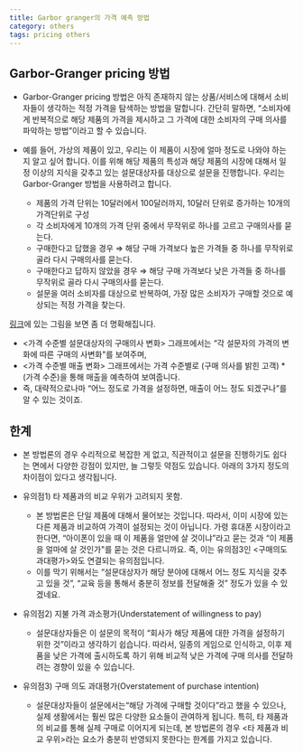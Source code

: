 ```yaml
---
title: Garbor granger의 가격 예측 방법
category: others
tags: pricing others
---
```


## Garbor-Granger pricing 방법

- Garbor-Granger pricing 방법은 아직 존재하지 않는 상품/서비스에 대해서 소비자들이 생각하는 적정 가격을 탐색하는 방법을 말합니다. 간단히 말하면, “소비자에게 반복적으로 해당 제품의 가격을 제시하고 그 가격에 대한 소비자의 구매 의사를 파악하는 방법”이라고 할 수 있습니다.

- 예를 들어, 가상의 제품이 있고, 우리는 이 제품이 시장에 얼마 정도로 나와야 하는지 알고 싶어 합니다. 이를 위해 해당 제품의 특성과 해당 제품의 시장에 대해서 일정 이상의 지식을 갖추고 있는 설문대상자를 대상으로 설문을 진행합니다. 우리는 Garbor-Granger 방법을 사용하려고 합니다.
    - 제품의 가격 단위는 10달러에서 100달러까지, 10달러 단위로 증가하는 10개의 가격단위로 구성
    - 각 소비자에게 10개의 가격 단위 중에서 무작위로 하나를 고르고 구매의사를 묻는다. 
    - 구매한다고 답했을 경우 ⇒ 해당 구매 가격보다 높은 가격들 중 하나를 무작위로 골라 다시 구매의사를 묻는다. 
    - 구매한다고 답하지 않았을 경우 ⇒ 해당 구매 가격보다 낮은 가격들 중 하나를 무작위로 골라 다시 구매의사를 묻는다.
    - 설문을 여러 소비자를 대상으로 반복하여, 가장 많은 소비자가 구매할 것으로 예상되는 적정 가격을 찾는다. 


[링크](https://conjoint.online/products/gabor-granger/)에 있는 그림을 보면 좀 더 명확해집니다. 
- <가격 수준별 설문대상자의 구매의사 변화> 그래프에서는 “각 설문자의 가격의 변화에 따른 구매의 사변화"를 보여주며, 
- <가격 수준별 매출 변화> 그래프에서는 가격 수준별로 (구매 의사를 밝힌 고객) * (가격 수준)을 통해 매출을 예측하여 보여줍니다. 
- 즉, 대략적으로나마 “어느 정도로 가격을 설정하면, 매출이 어느 정도 되겠구나”를 알 수 있는 것이죠.

## 한계 

- 본 방법론의 경우 수리적으로 복잡한 게 없고, 직관적이고 설문을 진행하기도 쉽다는 면에서 다양한 강점이 있지만, 늘 그렇듯 약점도 있습니다. 아래의 3가지 정도의 차이점이 있다고 생각됩니다. 

- 유의점1) 타 제품과의 비교 우위가 고려되지 못함. 
    - 본 방법론은 단일 제품에 대해서 물어보는 것입니다. 따라서, 이미 시장에 있는 다른 제품과 비교하여 가격이 설정되는 것이 아닙니다. 가령 휴대폰 시장이라고 한다면, “아이폰이 있을 때 이 제품을 얼만에 살 것이냐”라고 묻는 것과 “이 제품을 얼마에 살 것인가"를 묻는 것은 다르니까요. 즉, 이는 유의점3인 <구매의도 과대평가>와도 연결되는 유의점입니다. 
    - 이를 막기 위해서는 “설문대상자가 해당 분야에 대해서 어느 정도 지식을 갖추고 있을 것”, “교육 등을 통해서 충분히 정보를 전달해줄 것” 정도가 있을 수 있겠네요.
- 유의점2) 지불 가격 과소평가(Understatement of willingness to pay)
    - 설문대상자들은 이 설문의 목적이 “회사가 해당 제품에 대한 가격을 설정하기 위한 것”이라고 생각하기 쉽습니다. 따라서, 일종의 게임으로 인식하고, 이후 제품을 낮은 가격에 출시하도록 하기 위해 비교적 낮은 가격에 구매 의사를 전달하려는 경향이 있을 수 있습니다.
- 유의점3) 구매 의도 과대평가(Overstatement of purchase intention)
    - 설문대상자들이 설문에서는“해당 가격에 구매할 것이다”라고 했을 수 있으나, 실제 생활에서는 훨씬 많은 다양한 요소들이 관여하게 됩니다. 특히, 타 제품과의 비교를 통해 실제 구매로 이어지게 되는데, 본 방법론의 경우 <타 제품과 비교 우위>라는 요소가 충분히 반영되지 못한다는 한계를 가지고 있습니다.

